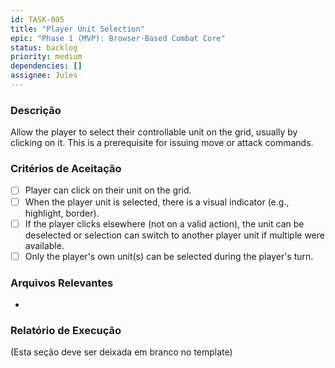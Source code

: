 ```yaml
---
id: TASK-005
title: "Player Unit Selection"
epic: "Phase 1 (MVP): Browser-Based Combat Core"
status: backlog
priority: medium
dependencies: []
assignee: Jules
---
```


### Descrição

Allow the player to select their controllable unit on the grid, usually by clicking on it. This is a prerequisite for issuing move or attack commands.

### Critérios de Aceitação

- [ ] Player can click on their unit on the grid.
- [ ] When the player unit is selected, there is a visual indicator (e.g., highlight, border).
- [ ] If the player clicks elsewhere (not on a valid action), the unit can be deselected or selection can switch to another player unit if multiple were available.
- [ ] Only the player's own unit(s) can be selected during the player's turn.

### Arquivos Relevantes

*

### Relatório de Execução

(Esta seção deve ser deixada em branco no template)
